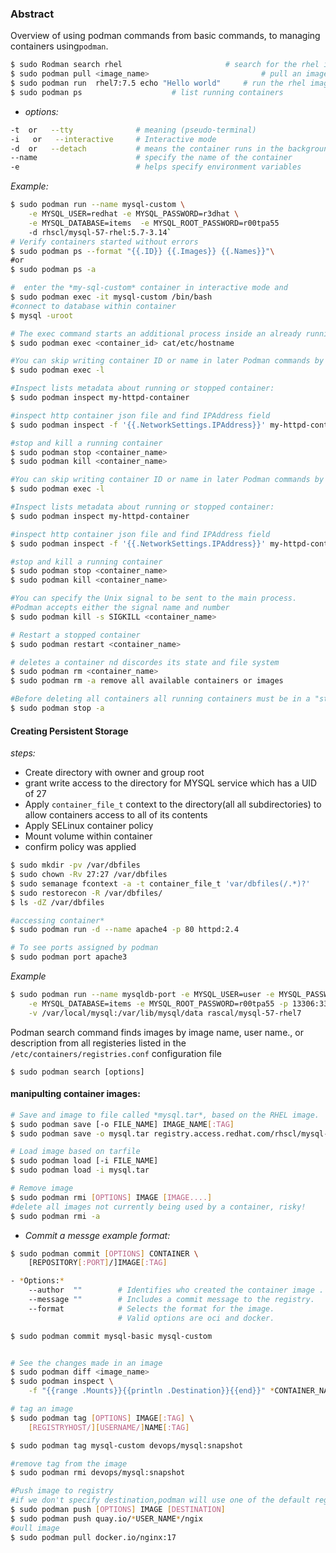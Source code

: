 
### Abstract

Overview of using podman commands from basic commands, to managing containers using`podman`.

```bash
$ sudo Rodman search rhel                		# search for the rhel image
$ sudo podman pull <image_name>                     	# pull an image
$ sudo podman run  rhel7:7.5 echo "Hello world" 	# run the rhel image and echo "Hello world"
$ sudo podman ps 					# list running containers
```
- *options:*
```bash
-t  or   --tty 		        # meaning (pseudo-terminal) 
-i   or   --interactive 	# Interactive mode
-d  or   --detach 		    # means the container runs in the background
--name 			            # specify the name of the container
-e                          # helps specify environment variables
```
*Example:* 
```bash
$ sudo podman run --name mysql-custom \
	-e MYSQL_USER=redhat -e MYSQL_PASSWORD=r3dhat \
	-e MYSQL_DATABASE=items  -e MYSQL_ROOT_PASSWORD=r00tpa55 
	-d rhscl/mysql-57-rhel:5.7-3.14`
# Verify containers started without errors
$ sudo podman ps --format "{{.ID}} {{.Images}} {{.Names}}"\
#or 
$ sudo podman ps -a

#  enter the *my-sql-custom* container in interactive mode and
$ sudo podman exec -it mysql-custom /bin/bash
#connect to database within container
$ mysql -uroot
```


```bash
# The exec command starts an additional process inside an already running container
$ sudo podman exec <container_id> cat/etc/hostname

#You can skip writing container ID or name in later Podman commands by replace container ID with `-l` option:
$ sudo podman exec -l

#Inspect lists metadata about running or stopped container:
$ sudo podman inspect my-httpd-container

#inspect http container json file and find IPAddress field
$ sudo podman inspect -f '{{.NetworkSettings.IPAddress}}' my-httpd-container

#stop and kill a running container
$ sudo podman stop <container_name>
$ sudo podman kill <container_name> 

#You can skip writing container ID or name in later Podman commands by replace container ID with `-l` option:
$ sudo podman exec -l

#Inspect lists metadata about running or stopped container:
$ sudo podman inspect my-httpd-container

#inspect http container json file and find IPAddress field
$ sudo podman inspect -f '{{.NetworkSettings.IPAddress}}' my-httpd-container

#stop and kill a running container
$ sudo podman stop <container_name>
$ sudo podman kill <container_name> 

#You can specify the Unix signal to be sent to the main process. 
#Podman accepts either the signal name and number
$ sudo podman kill -s SIGKILL <container_name>

# Restart a stopped container
$ sudo podman restart <container_name>

# deletes a container nd discordes its state and file system
$ sudo podman rm <container_name>
$ sudo podman rm -a remove all available containers or images

#Before deleting all containers all running containers must be in a "stopped" status
$ sudo podman stop -a
```

#### Creating Persistent Storage

*steps:*
- Create directory with owner and group root
- grant write access to the directory for MYSQL service which has a UID of 27
- Apply `container_file_t` context to the directory(all all subdirectories) to allow containers access to all of its contents
- Apply SELinux container policy
- Mount volume within container
- confirm policy was applied
```bash
$ sudo mkdir -pv /var/dbfiles
$ sudo chown -Rv 27:27 /var/dbfiles
$ sudo semanage fcontext -a -t container_file_t 'var/dbfiles(/.*)?'
$ sudo restorecon -R /var/dbfiles/
$ ls -dZ /var/dbfiles
```

```bash
#accessing container*
$ sudo podman run -d --name apache4 -p 80 httpd:2.4

# To see ports assigned by podman
$ sudo podman port apache3
```

*Example*

```bash
$ sudo podman run --name mysqldb-port -e MYSQL_USER=user -e MYSQL_PASSWORD=mypa55 \
	-e MYSQL_DATABASE=items -e MYSQL_ROOT_PASSWORD=r00tpa55 -p 13306:3306 -d  \
	-v /var/local/mysql:/var/lib/mysql/data rascal/mysql-57-rhel7 
```

Podman search command finds images by image name, user name., or description from all
registeries listed in the `/etc/containers/registries.conf` configuration file 

`$ sudo podman search [options]`	

#### manipulting container images:

```bash
# Save and image to file called *mysql.tar*, based on the RHEL image.
$ sudo podman save [-o FILE_NAME] IMAGE_NAME[:TAG]
$ sudo podman save -o mysql.tar registry.access.redhat.com/rhscl/mysql-57-rhel7

# Load image based on tarfile 							
$ sudo podman load [-i FILE_NAME]
$ sudo podman load -i mysql.tar

# Remove image
$ sudo podman rmi [OPTIONS] IMAGE [IMAGE....]
#delete all images not currently being used by a container, risky!
$ sudo podman rmi -a 
```

- *Commit a messge example format:*
```bash
$ sudo podman commit [OPTIONS] CONTAINER \
 	[REPOSITORY[:PORT]/]IMAGE[:TAG]

- *Options:*
	--author  ""  		# Identifies who created the container image .
	--message ""  		# Includes a commit message to the registry.
	--format      		# Selects the format for the image.
		       			# Valid options are oci and docker.

$ sudo podman commit mysql-basic mysql-custom		       			
 ```
 
```bash 

# See the changes made in an image
$ sudo podman diff <image_name>
$ sudo podman inspect \
	-f "{{range .Mounts}}{{println .Destination}}{{end}}" *CONTAINER_NAME/ID*

# tag an image
$ sudo podman tag [OPTIONS] IMAGE[:TAG] \
	[REGISTRYHOST/][USERNAME/]NAME[:TAG]	

$ sudo podman tag mysql-custom devops/mysql:snapshot

#remove tag from the image
$ sudo podman rmi devops/mysql:snapshot   									

#Push image to registry
#if we don't specify destination,podman will use one of the default registries.
$ sudo podman push [OPTIONS] IMAGE [DESTINATION]
$ sudo podman push quay.io/*USER_NAME*/ngix
#oull image
$ sudo podman pull docker.io/nginx:17

```





